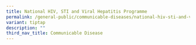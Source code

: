 ```yaml
---
title: National HIV, STI and Viral Hepatitis Programme
permalink: /general-public/communicable-diseases/national-hiv-sti-and-viral-hepatitis-programme/
variant: tiptap
description: ""
third_nav_title: Communicable Disease
---
```

